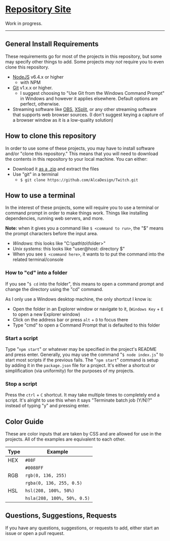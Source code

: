 # [Repository Site](https://alcadesign.github.io/Twitch/)
Work in progress.

---

## General Install Requirements

These requirements go for most of the projects in this repository, but some may specify other things to add. Some projects *may not* require you to even clone this repository.

- [NodeJS](http://nodejs.org/) v6.4.x or higher
	- with NPM
- [Git](https://git-scm.com/download/) v1.x.x or higher.
	- I suggest choosing to "Use Git from the Windows Command Prompt" in Windows and however it applies elsewhere. Default options are perfect, otherwise.
- Streaming software like [OBS](https://obsproject.com/), [XSplit](https://www.xsplit.com/), or any other streaming software that supports web browser sources. (I don't suggest keying a capture of a browser window as it is a low-quality solution)

## How to clone this repository

In order to use some of these projects, you may have to install software and/or "clone this repository." This means that you will need to download the contents in this repository to your local machine. You can either:
- Download it [as a .zip](https://github.com/AlcaDesign/Twitch/archive/gh-pages.zip) and extract the files
- Use "git" in a terminal
	- `$ git clone https://github.com/AlcaDesign/Twitch.git`


## How to use a terminal

In the interest of these projects, some will require you to use a terminal or command prompt in order to make things work. Things like installing dependencies, running web servers, and more.

**Note:** when it gives you a command like `$ <command to run>`, the "$" means the prompt characters before the input area.

- *Windows*: this looks like "C:\path\to\folder>"
- *Unix systems*: this looks like "user@host: directory $"
- When you see `$ <command here>`, it wants to to put the command into the related terminal/console

### How to "cd" into a folder
If you see "`$ cd` into the folder", this means to open a command prompt and change the directory using the "cd" command.

As I only use a Windows desktop machine, the only shortcut I know is:

- Open the folder in an Explorer window or navigate to it, (`Windows Key` + `E` to open a new Explorer window)
- Click on the address bar or press `alt` + `D` to focus there
- Type "cmd" to open a Command Prompt that is defaulted to this folder

### Start a script
Type "`npm start`" or whatever may be specified in the project's README and press enter. Generally, you may use the command "`$ node index.js`" to start most scripts if the previous fails. The "`npm start`" command is setup by adding it in the `package.json` file for a project. It's either a shortcut or simplification (via uniformity) for the purposes of my projects. 

### Stop a script
Press the `ctrl` + `C` shortcut. It may take multiple times to completely end a script. It's alright to use this when it says "Terminate batch job (Y/N)?" instead of typing "y" and pressing enter.


## Color Guide

These are color inputs that are taken by CSS and are allowed for use in the projects. All of the examples are equivalent to each other.

| Type | Example                     |
|------|-----------------------------|
| HEX  | `#08F`                      |
|      | `#0088FF`                   |
| RGB  | `rgb(0, 136, 255)`          |
|      | `rgba(0, 136, 255, 0.5)`    |
| HSL  | `hsl(208, 100%, 50%)`       |
|      | `hsla(208, 100%, 50%, 0.5)` |


## Questions, Suggestions, Requests

If you have any questions, suggestions, or requests to add, either start an issue or open a pull request.
